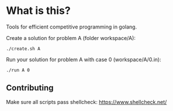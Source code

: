 # What is this?

Tools for efficient competitive programming in golang.

Create a solution for problem A (folder workspace/A):
```
./create.sh A
```

Run your solution for problem A with case 0 (workspace/A/0.in):
```
./run A 0
```

## Contributing

Make sure all scripts pass shellcheck:
https://www.shellcheck.net/